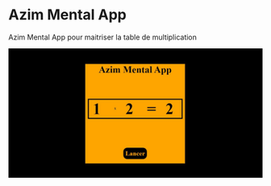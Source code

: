 
# Azim Mental App
Azim Mental App pour maitriser la table de multiplication



![Alt text](capture.JPG "Title")